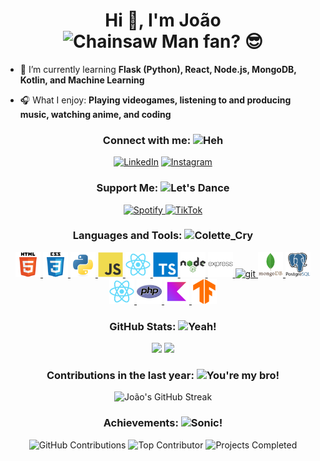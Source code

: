 <h1 align="center">Hi 👋, I'm João <img src="https://cdn3.emoji.gg/emojis/319232-pet-pochita.gif" width="48px" height="48px" alt="Chainsaw Man fan? 😎"></h1>

- 🌱 I’m currently learning **Flask (Python), React, Node.js, MongoDB, Kotlin, and Machine Learning**

- 🎧 What I enjoy: **Playing videogames, listening to and producing music, watching anime, and coding**

<h3 align="center">Connect with me: <img src="https://cdn3.emoji.gg/emojis/5843-anya-8.png" width="48px" height="48px" alt="Heh"></h3>
<div align="center">

[![LinkedIn](https://img.shields.io/badge/LinkedIn-0077B5?style=for-the-badge&logo=linkedin&logoColor=white)](https://www.linkedin.com/in/jpfcordeiro/)
[![Instagram](https://img.shields.io/badge/Instagram-E4405F?style=for-the-badge&logo=instagram&logoColor=white)](https://www.instagram.com/jpfcordeiro/)

</div>

<h3 align="center">Support Me: <img src="https://cdn3.emoji.gg/emojis/88534-dancefela.gif" width="48px" height="48px" alt="Let's Dance"></h3>
<div align="center">
  <p>
    <a href="https://open.spotify.com/intl-pt/artist/0SsoLRIRC2NSNaL6za7ZGk?si=IPun4P5lSY2t0Dspypu_tw" target="_blank">
      <img src="https://img.shields.io/badge/Spotify-1ED760?&style=for-the-badge&logo=spotify&logoColor=white" alt="Spotify">
    </a>
    <a href="https://www.tiktok.com/@sndhvnoficial?_t=ZM-90K5NAi98Zc&_r=1" target="_blank">
      <img src="https://img.shields.io/badge/Tiktok-black?logo=tiktok" alt="TikTok">
    </a>
  </p>
</div>



<h3 align="center">Languages and Tools: <img src="https://cdn3.emoji.gg/emojis/65551-colette-cry.gif" width="48px" height="48px" alt="Colette_Cry"></h3>
<p align="center"> 
  <a href="https://www.w3.org/html/" target="_blank">
    <img src="https://raw.githubusercontent.com/devicons/devicon/master/icons/html5/html5-original-wordmark.svg" alt="html5" width="40" height="40"/>
  </a>
  <a href="https://www.w3schools.com/css/" target="_blank">
    <img src="https://raw.githubusercontent.com/devicons/devicon/master/icons/css3/css3-original-wordmark.svg" alt="css3" width="40" height="40"/>
  </a>
  <a href="https://www.python.org" target="_blank">
    <img src="https://raw.githubusercontent.com/devicons/devicon/master/icons/python/python-original.svg" alt="python" width="40" height="40"/>
  </a>
  <a href="https://developer.mozilla.org/en-US/docs/Web/JavaScript" target="_blank">
    <img src="https://raw.githubusercontent.com/devicons/devicon/master/icons/javascript/javascript-original.svg" alt="javascript" width="40" height="40"/>
  </a>
  <a href="https://reactjs.org/" target="_blank">
    <img src="https://raw.githubusercontent.com/devicons/devicon/master/icons/react/react-original.svg" alt="react" width="40" height="40"/>
  </a>
  <a href="https://www.typescriptlang.org/" target="_blank">
    <img src="https://raw.githubusercontent.com/devicons/devicon/master/icons/typescript/typescript-original.svg" alt="typescript" width="40" height="40"/>
  </a>
  <a href="https://nodejs.org/" target="_blank">
    <img src="https://raw.githubusercontent.com/devicons/devicon/master/icons/nodejs/nodejs-original-wordmark.svg" alt="nodejs" width="40" height="40"/>
  </a>
  <a href="https://expressjs.com/" target="_blank">
    <img src="https://raw.githubusercontent.com/devicons/devicon/master/icons/express/express-original-wordmark.svg" alt="express" width="40" height="40"/>
  </a>
  <a href="https://git-scm.com/" target="_blank">
    <img src="https://www.vectorlogo.zone/logos/git-scm/git-scm-icon.svg" alt="git" width="40" height="40"/>
  </a>
  <a href="https://www.mongodb.com/" target="_blank">
    <img src="https://raw.githubusercontent.com/devicons/devicon/master/icons/mongodb/mongodb-original-wordmark.svg" alt="mongodb" width="40" height="40"/>
  </a>
  <a href="https://www.postgresql.org/" target="_blank">
    <img src="https://raw.githubusercontent.com/devicons/devicon/master/icons/postgresql/postgresql-original-wordmark.svg" alt="postgresql" width="40" height="40"/>
  </a>
  <a href="https://reactnative.dev/" target="_blank">
    <img src="https://raw.githubusercontent.com/devicons/devicon/master/icons/react/react-original.svg" alt="react-native" width="40" height="40"/>
  </a>
  <a href="https://www.php.net/" target="_blank">
    <img src="https://raw.githubusercontent.com/devicons/devicon/master/icons/php/php-original.svg" alt="php" width="40" height="40"/>
  </a>
  <a href="https://kotlinlang.org/" target="_blank">
    <img src="https://raw.githubusercontent.com/devicons/devicon/master/icons/kotlin/kotlin-original.svg" alt="kotlin" width="40" height="40"/>
  </a>
  <a href="https://www.tensorflow.org/" target="_blank">
    <img src="https://raw.githubusercontent.com/devicons/devicon/master/icons/tensorflow/tensorflow-original.svg" alt="machine-learning" width="40" height="40"/>
  </a>

</p>

<h3 align="center">GitHub Stats: <img src="https://cdn3.emoji.gg/emojis/94843-fire-ball.gif" width="48px" height="48px" alt="Yeah!"></h3>
<div align="center">
  <img height="180em" src="https://github-readme-stats.vercel.app/api?username=jpfcordeiro&show_icons=true&hide_title=true&hide=prs&count_private=true&include_all_commits=true"/>
  <img height="180em" src="https://github-readme-stats.vercel.app/api/top-langs/?username=jpfcordeiro&layout=compact&langs_count=10"/>
</div>

<h3 align="center">Contributions in the last year: <img src="https://cdn3.emoji.gg/emojis/89791-b-handshake.png" width="48px" height="48px" alt="You're my bro!"></h3>
<div align="center">
  <img src="https://github-readme-streak-stats.herokuapp.com/?user=jpfcordeiro&theme=radical&hide_border=true" alt="João's GitHub Streak" />
</div>

<h3 align="center">Achievements: <img src="https://cdn3.emoji.gg/emojis/659627-sonicdefaultdance.gif" width="48px" height="48px" alt="Sonic!"></h3>
<div align="center">
  <img src="https://img.shields.io/badge/Contributions-1000-green?style=flat-square" alt="GitHub Contributions" />
  <img src="https://img.shields.io/badge/Top_10%25_Contributor-yellowgreen?style=flat-square" alt="Top Contributor" />
  <img src="https://img.shields.io/badge/Projects_Completed-20%2B-blue?style=flat-square" alt="Projects Completed" />
</div>


